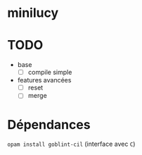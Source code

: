# minilucy


# TODO

- base
  - [ ] compile simple

- features avancées
  - [ ] reset
  - [ ] merge

# Dépendances

`opam install goblint-cil` (interface avec `C`)
